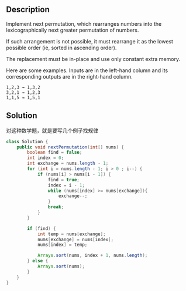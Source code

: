 ## Description

Implement next permutation, which rearranges numbers into the lexicographically next greater permutation of numbers.

If such arrangement is not possible, it must rearrange it as the lowest possible order (ie, sorted in ascending order).

The replacement must be in-place and use only constant extra memory.

Here are some examples. Inputs are in the left-hand column and its corresponding outputs are in the right-hand column.
```
1,2,3 → 1,3,2
3,2,1 → 1,2,3
1,1,5 → 1,5,1

```

## Solution

对这种数学题，就是要写几个例子找规律
```java
class Solution {
    public void nextPermutation(int[] nums) {
        boolean find = false;
        int index = 0;
        int exchange = nums.length - 1;
        for (int i = nums.length - 1; i > 0 ; i--) {
            if (nums[i] > nums[i - 1]) {
                find = true;
                index = i - 1;
                while (nums[index] >= nums[exchange]){
                    exchange--;
                }
                break;
            }
        }

        if (find) {
            int temp = nums[exchange];
            nums[exchange] = nums[index];
            nums[index] = temp;

            Arrays.sort(nums, index + 1, nums.length);
        } else {
            Arrays.sort(nums);
        }
    }
}
```
